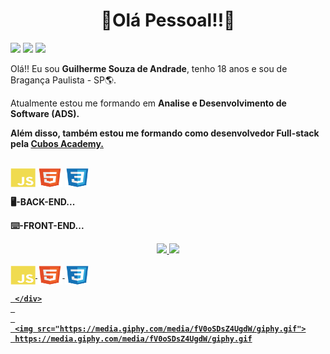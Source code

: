 
<h1 align="center">👾Olá Pessoal!!👾</h1>


  <a href="https://instagram.com/rafaballerini" target="_blank"><img src="https://img.shields.io/badge/-Instagram-%23E4405F?style=for-the-badge&logo=instagram&logoColor=white" target="_blank"></a>
  <a href="https://www.linkedin.com/in/rafaella-ballerini-45875016a" target="_blank"><img src="https://img.shields.io/badge/-LinkedIn-%230077B5?style=for-the-badge&logo=linkedin&logoColor=white" target="_blank"></a>
  <a href="https://discord.gg/wagxzStdcR" target="_blank"><img src="https://img.shields.io/badge/Discord-7289DA?style=for-the-badge&logo=discord&logoColor=white" target="_blank"></a>

  Olá!! Eu sou <b>Guilherme Souza de Andrade</b>, tenho 18 anos e sou de Bragança Paulista - SP🌎.
  
  Atualmente estou me formando em <b>Analise e Desenvolvimento de Software (ADS). 
  
  Além disso, também estou me formando como desenvolvedor Full-stack pela <a href="https://cubos.academy/">Cubos Academy.</a> 
  
  
  
   <div style="display: inline_block"><br>
  <img align="center" alt="Rafa-Js" height="30" width="40" src="https://raw.githubusercontent.com/devicons/devicon/master/icons/javascript/javascript-plain.svg">
  <img align="center" alt="Rafa-HTML" height="30" width="40" src="https://raw.githubusercontent.com/devicons/devicon/master/icons/html5/html5-original.svg">
  <img align="center" alt="Rafa-CSS" height="30" width="40" src="https://raw.githubusercontent.com/devicons/devicon/master/icons/css3/css3-original.svg">
     </div>
  
  
  <p> 🖥️-BACK-END...</p>
  <p> ⌨️-FRONT-END...</p>
   <div align="center">
  <a href="https://github.com/Guilherm3souzaA">
  <img height="180em" src="https://github-readme-stats.vercel.app/api?username=Guilherm3souzaA&show_icons=true&theme=dracula&include_all_commits=true&count_private=true"/>
  <img height="180em" src="https://github-readme-stats.vercel.app/api/top-langs/?username=Guilherm3souzaA&layout=compact&langs_count=7&theme=dracula"/>
</div>
     
   <div style="display: inline_block"><br>
  <img align="center" alt="Rafa-Js" height="30" width="40" src="https://raw.githubusercontent.com/devicons/devicon/master/icons/javascript/javascript-plain.svg">
  <img align="center" alt="Rafa-HTML" height="30" width="40" src="https://raw.githubusercontent.com/devicons/devicon/master/icons/html5/html5-original.svg">
  <img align="center" alt="Rafa-CSS" height="30" width="40" src="https://raw.githubusercontent.com/devicons/devicon/master/icons/css3/css3-original.svg">
    
     </div>
     
     
     <img src="https://media.giphy.com/media/fV0oSDsZ4UgdW/giphy.gif">
     https://media.giphy.com/media/fV0oSDsZ4UgdW/giphy.gif
  
